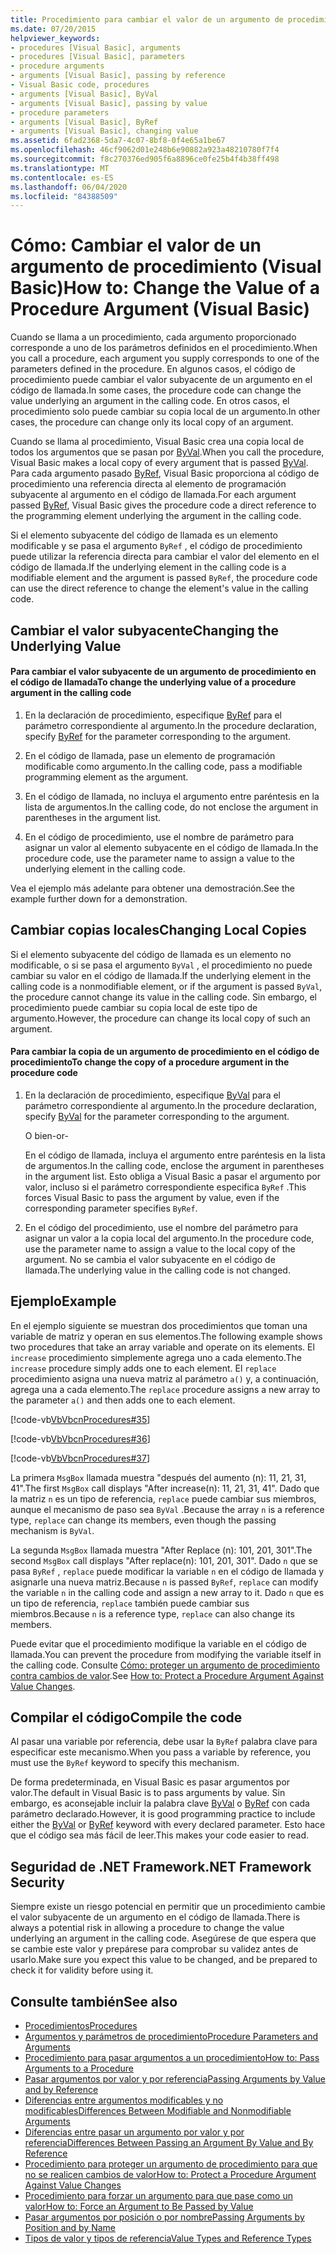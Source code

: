 ```yaml
---
title: Procedimiento para cambiar el valor de un argumento de procedimiento
ms.date: 07/20/2015
helpviewer_keywords:
- procedures [Visual Basic], arguments
- procedures [Visual Basic], parameters
- procedure arguments
- arguments [Visual Basic], passing by reference
- Visual Basic code, procedures
- arguments [Visual Basic], ByVal
- arguments [Visual Basic], passing by value
- procedure parameters
- arguments [Visual Basic], ByRef
- arguments [Visual Basic], changing value
ms.assetid: 6fad2368-5da7-4c07-8bf8-0f4e65a1be67
ms.openlocfilehash: 46cf9062d01e248b6e90882a923a48210780f7f4
ms.sourcegitcommit: f8c270376ed905f6a8896ce0fe25b4f4b38ff498
ms.translationtype: MT
ms.contentlocale: es-ES
ms.lasthandoff: 06/04/2020
ms.locfileid: "84388509"
---
```

# <a name="how-to-change-the-value-of-a-procedure-argument-visual-basic"></a><span data-ttu-id="4cb66-102">Cómo: Cambiar el valor de un argumento de procedimiento (Visual Basic)</span><span class="sxs-lookup"><span data-stu-id="4cb66-102">How to: Change the Value of a Procedure Argument (Visual Basic)</span></span>
<span data-ttu-id="4cb66-103">Cuando se llama a un procedimiento, cada argumento proporcionado corresponde a uno de los parámetros definidos en el procedimiento.</span><span class="sxs-lookup"><span data-stu-id="4cb66-103">When you call a procedure, each argument you supply corresponds to one of the parameters defined in the procedure.</span></span> <span data-ttu-id="4cb66-104">En algunos casos, el código de procedimiento puede cambiar el valor subyacente de un argumento en el código de llamada.</span><span class="sxs-lookup"><span data-stu-id="4cb66-104">In some cases, the procedure code can change the value underlying an argument in the calling code.</span></span> <span data-ttu-id="4cb66-105">En otros casos, el procedimiento solo puede cambiar su copia local de un argumento.</span><span class="sxs-lookup"><span data-stu-id="4cb66-105">In other cases, the procedure can change only its local copy of an argument.</span></span>  
  
 <span data-ttu-id="4cb66-106">Cuando se llama al procedimiento, Visual Basic crea una copia local de todos los argumentos que se pasan por [ByVal](../../../language-reference/modifiers/byval.md).</span><span class="sxs-lookup"><span data-stu-id="4cb66-106">When you call the procedure, Visual Basic makes a local copy of every argument that is passed [ByVal](../../../language-reference/modifiers/byval.md).</span></span> <span data-ttu-id="4cb66-107">Para cada argumento pasado [ByRef](../../../language-reference/modifiers/byref.md), Visual Basic proporciona al código de procedimiento una referencia directa al elemento de programación subyacente al argumento en el código de llamada.</span><span class="sxs-lookup"><span data-stu-id="4cb66-107">For each argument passed [ByRef](../../../language-reference/modifiers/byref.md), Visual Basic gives the procedure code a direct reference to the programming element underlying the argument in the calling code.</span></span>  
  
 <span data-ttu-id="4cb66-108">Si el elemento subyacente del código de llamada es un elemento modificable y se pasa el argumento `ByRef` , el código de procedimiento puede utilizar la referencia directa para cambiar el valor del elemento en el código de llamada.</span><span class="sxs-lookup"><span data-stu-id="4cb66-108">If the underlying element in the calling code is a modifiable element and the argument is passed `ByRef`, the procedure code can use the direct reference to change the element's value in the calling code.</span></span>  
  
## <a name="changing-the-underlying-value"></a><span data-ttu-id="4cb66-109">Cambiar el valor subyacente</span><span class="sxs-lookup"><span data-stu-id="4cb66-109">Changing the Underlying Value</span></span>  
  
#### <a name="to-change-the-underlying-value-of-a-procedure-argument-in-the-calling-code"></a><span data-ttu-id="4cb66-110">Para cambiar el valor subyacente de un argumento de procedimiento en el código de llamada</span><span class="sxs-lookup"><span data-stu-id="4cb66-110">To change the underlying value of a procedure argument in the calling code</span></span>  
  
1. <span data-ttu-id="4cb66-111">En la declaración de procedimiento, especifique [ByRef](../../../language-reference/modifiers/byref.md) para el parámetro correspondiente al argumento.</span><span class="sxs-lookup"><span data-stu-id="4cb66-111">In the procedure declaration, specify [ByRef](../../../language-reference/modifiers/byref.md) for the parameter corresponding to the argument.</span></span>  
  
2. <span data-ttu-id="4cb66-112">En el código de llamada, pase un elemento de programación modificable como argumento.</span><span class="sxs-lookup"><span data-stu-id="4cb66-112">In the calling code, pass a modifiable programming element as the argument.</span></span>  
  
3. <span data-ttu-id="4cb66-113">En el código de llamada, no incluya el argumento entre paréntesis en la lista de argumentos.</span><span class="sxs-lookup"><span data-stu-id="4cb66-113">In the calling code, do not enclose the argument in parentheses in the argument list.</span></span>  
  
4. <span data-ttu-id="4cb66-114">En el código de procedimiento, use el nombre de parámetro para asignar un valor al elemento subyacente en el código de llamada.</span><span class="sxs-lookup"><span data-stu-id="4cb66-114">In the procedure code, use the parameter name to assign a value to the underlying element in the calling code.</span></span>  
  
 <span data-ttu-id="4cb66-115">Vea el ejemplo más adelante para obtener una demostración.</span><span class="sxs-lookup"><span data-stu-id="4cb66-115">See the example further down for a demonstration.</span></span>  
  
## <a name="changing-local-copies"></a><span data-ttu-id="4cb66-116">Cambiar copias locales</span><span class="sxs-lookup"><span data-stu-id="4cb66-116">Changing Local Copies</span></span>  
 <span data-ttu-id="4cb66-117">Si el elemento subyacente del código de llamada es un elemento no modificable, o si se pasa el argumento `ByVal` , el procedimiento no puede cambiar su valor en el código de llamada.</span><span class="sxs-lookup"><span data-stu-id="4cb66-117">If the underlying element in the calling code is a nonmodifiable element, or if the argument is passed `ByVal`, the procedure cannot change its value in the calling code.</span></span> <span data-ttu-id="4cb66-118">Sin embargo, el procedimiento puede cambiar su copia local de este tipo de argumento.</span><span class="sxs-lookup"><span data-stu-id="4cb66-118">However, the procedure can change its local copy of such an argument.</span></span>  
  
#### <a name="to-change-the-copy-of-a-procedure-argument-in-the-procedure-code"></a><span data-ttu-id="4cb66-119">Para cambiar la copia de un argumento de procedimiento en el código de procedimiento</span><span class="sxs-lookup"><span data-stu-id="4cb66-119">To change the copy of a procedure argument in the procedure code</span></span>  
  
1. <span data-ttu-id="4cb66-120">En la declaración de procedimiento, especifique [ByVal](../../../language-reference/modifiers/byval.md) para el parámetro correspondiente al argumento.</span><span class="sxs-lookup"><span data-stu-id="4cb66-120">In the procedure declaration, specify [ByVal](../../../language-reference/modifiers/byval.md) for the parameter corresponding to the argument.</span></span>  
  
     <span data-ttu-id="4cb66-121">O bien</span><span class="sxs-lookup"><span data-stu-id="4cb66-121">-or-</span></span>  
  
     <span data-ttu-id="4cb66-122">En el código de llamada, incluya el argumento entre paréntesis en la lista de argumentos.</span><span class="sxs-lookup"><span data-stu-id="4cb66-122">In the calling code, enclose the argument in parentheses in the argument list.</span></span> <span data-ttu-id="4cb66-123">Esto obliga a Visual Basic a pasar el argumento por valor, incluso si el parámetro correspondiente especifica `ByRef` .</span><span class="sxs-lookup"><span data-stu-id="4cb66-123">This forces Visual Basic to pass the argument by value, even if the corresponding parameter specifies `ByRef`.</span></span>  
  
2. <span data-ttu-id="4cb66-124">En el código del procedimiento, use el nombre del parámetro para asignar un valor a la copia local del argumento.</span><span class="sxs-lookup"><span data-stu-id="4cb66-124">In the procedure code, use the parameter name to assign a value to the local copy of the argument.</span></span> <span data-ttu-id="4cb66-125">No se cambia el valor subyacente en el código de llamada.</span><span class="sxs-lookup"><span data-stu-id="4cb66-125">The underlying value in the calling code is not changed.</span></span>  
  
## <a name="example"></a><span data-ttu-id="4cb66-126">Ejemplo</span><span class="sxs-lookup"><span data-stu-id="4cb66-126">Example</span></span>  
 <span data-ttu-id="4cb66-127">En el ejemplo siguiente se muestran dos procedimientos que toman una variable de matriz y operan en sus elementos.</span><span class="sxs-lookup"><span data-stu-id="4cb66-127">The following example shows two procedures that take an array variable and operate on its elements.</span></span> <span data-ttu-id="4cb66-128">El `increase` procedimiento simplemente agrega uno a cada elemento.</span><span class="sxs-lookup"><span data-stu-id="4cb66-128">The `increase` procedure simply adds one to each element.</span></span> <span data-ttu-id="4cb66-129">El `replace` procedimiento asigna una nueva matriz al parámetro `a()` y, a continuación, agrega una a cada elemento.</span><span class="sxs-lookup"><span data-stu-id="4cb66-129">The `replace` procedure assigns a new array to the parameter `a()` and then adds one to each element.</span></span>  
  
 [!code-vb[VbVbcnProcedures#35](~/samples/snippets/visualbasic/VS_Snippets_VBCSharp/VbVbcnProcedures/VB/Class1.vb#35)]  
  
 [!code-vb[VbVbcnProcedures#36](~/samples/snippets/visualbasic/VS_Snippets_VBCSharp/VbVbcnProcedures/VB/Class1.vb#36)]  
  
 [!code-vb[VbVbcnProcedures#37](~/samples/snippets/visualbasic/VS_Snippets_VBCSharp/VbVbcnProcedures/VB/Class1.vb#37)]  
  
 <span data-ttu-id="4cb66-130">La primera `MsgBox` llamada muestra "después del aumento (n): 11, 21, 31, 41".</span><span class="sxs-lookup"><span data-stu-id="4cb66-130">The first `MsgBox` call displays "After increase(n): 11, 21, 31, 41".</span></span> <span data-ttu-id="4cb66-131">Dado que la matriz `n` es un tipo de referencia, `replace` puede cambiar sus miembros, aunque el mecanismo de paso sea `ByVal` .</span><span class="sxs-lookup"><span data-stu-id="4cb66-131">Because the array `n` is a reference type, `replace` can change its members, even though the passing mechanism is `ByVal`.</span></span>  
  
 <span data-ttu-id="4cb66-132">La segunda `MsgBox` llamada muestra "After Replace (n): 101, 201, 301".</span><span class="sxs-lookup"><span data-stu-id="4cb66-132">The second `MsgBox` call displays "After replace(n): 101, 201, 301".</span></span> <span data-ttu-id="4cb66-133">Dado `n` que se pasa `ByRef` , `replace` puede modificar la variable `n` en el código de llamada y asignarle una nueva matriz.</span><span class="sxs-lookup"><span data-stu-id="4cb66-133">Because `n` is passed `ByRef`, `replace` can modify the variable `n` in the calling code and assign a new array to it.</span></span> <span data-ttu-id="4cb66-134">Dado `n` que es un tipo de referencia, `replace` también puede cambiar sus miembros.</span><span class="sxs-lookup"><span data-stu-id="4cb66-134">Because `n` is a reference type, `replace` can also change its members.</span></span>  
  
 <span data-ttu-id="4cb66-135">Puede evitar que el procedimiento modifique la variable en el código de llamada.</span><span class="sxs-lookup"><span data-stu-id="4cb66-135">You can prevent the procedure from modifying the variable itself in the calling code.</span></span> <span data-ttu-id="4cb66-136">Consulte [Cómo: proteger un argumento de procedimiento contra cambios de valor](./how-to-protect-a-procedure-argument-against-value-changes.md).</span><span class="sxs-lookup"><span data-stu-id="4cb66-136">See [How to: Protect a Procedure Argument Against Value Changes](./how-to-protect-a-procedure-argument-against-value-changes.md).</span></span>  
  
## <a name="compile-the-code"></a><span data-ttu-id="4cb66-137">Compilar el código</span><span class="sxs-lookup"><span data-stu-id="4cb66-137">Compile the code</span></span>  
 <span data-ttu-id="4cb66-138">Al pasar una variable por referencia, debe usar la `ByRef` palabra clave para especificar este mecanismo.</span><span class="sxs-lookup"><span data-stu-id="4cb66-138">When you pass a variable by reference, you must use the `ByRef` keyword to specify this mechanism.</span></span>  
  
 <span data-ttu-id="4cb66-139">De forma predeterminada, en Visual Basic es pasar argumentos por valor.</span><span class="sxs-lookup"><span data-stu-id="4cb66-139">The default in Visual Basic is to pass arguments by value.</span></span> <span data-ttu-id="4cb66-140">Sin embargo, es aconsejable incluir la palabra clave [ByVal](../../../language-reference/modifiers/byval.md) o [ByRef](../../../language-reference/modifiers/byref.md) con cada parámetro declarado.</span><span class="sxs-lookup"><span data-stu-id="4cb66-140">However, it is good programming practice to include either the [ByVal](../../../language-reference/modifiers/byval.md) or [ByRef](../../../language-reference/modifiers/byref.md) keyword with every declared parameter.</span></span> <span data-ttu-id="4cb66-141">Esto hace que el código sea más fácil de leer.</span><span class="sxs-lookup"><span data-stu-id="4cb66-141">This makes your code easier to read.</span></span>  
  
## <a name="net-framework-security"></a><span data-ttu-id="4cb66-142">Seguridad de .NET Framework</span><span class="sxs-lookup"><span data-stu-id="4cb66-142">.NET Framework Security</span></span>  
 <span data-ttu-id="4cb66-143">Siempre existe un riesgo potencial en permitir que un procedimiento cambie el valor subyacente de un argumento en el código de llamada.</span><span class="sxs-lookup"><span data-stu-id="4cb66-143">There is always a potential risk in allowing a procedure to change the value underlying an argument in the calling code.</span></span> <span data-ttu-id="4cb66-144">Asegúrese de que espera que se cambie este valor y prepárese para comprobar su validez antes de usarlo.</span><span class="sxs-lookup"><span data-stu-id="4cb66-144">Make sure you expect this value to be changed, and be prepared to check it for validity before using it.</span></span>  
  
## <a name="see-also"></a><span data-ttu-id="4cb66-145">Consulte también</span><span class="sxs-lookup"><span data-stu-id="4cb66-145">See also</span></span>

- [<span data-ttu-id="4cb66-146">Procedimientos</span><span class="sxs-lookup"><span data-stu-id="4cb66-146">Procedures</span></span>](./index.md)
- [<span data-ttu-id="4cb66-147">Argumentos y parámetros de procedimiento</span><span class="sxs-lookup"><span data-stu-id="4cb66-147">Procedure Parameters and Arguments</span></span>](./procedure-parameters-and-arguments.md)
- [<span data-ttu-id="4cb66-148">Procedimiento para pasar argumentos a un procedimiento</span><span class="sxs-lookup"><span data-stu-id="4cb66-148">How to: Pass Arguments to a Procedure</span></span>](./how-to-pass-arguments-to-a-procedure.md)
- [<span data-ttu-id="4cb66-149">Pasar argumentos por valor y por referencia</span><span class="sxs-lookup"><span data-stu-id="4cb66-149">Passing Arguments by Value and by Reference</span></span>](./passing-arguments-by-value-and-by-reference.md)
- [<span data-ttu-id="4cb66-150">Diferencias entre argumentos modificables y no modificables</span><span class="sxs-lookup"><span data-stu-id="4cb66-150">Differences Between Modifiable and Nonmodifiable Arguments</span></span>](./differences-between-modifiable-and-nonmodifiable-arguments.md)
- [<span data-ttu-id="4cb66-151">Diferencias entre pasar un argumento por valor y por referencia</span><span class="sxs-lookup"><span data-stu-id="4cb66-151">Differences Between Passing an Argument By Value and By Reference</span></span>](./differences-between-passing-an-argument-by-value-and-by-reference.md)
- [<span data-ttu-id="4cb66-152">Procedimiento para proteger un argumento de procedimiento para que no se realicen cambios de valor</span><span class="sxs-lookup"><span data-stu-id="4cb66-152">How to: Protect a Procedure Argument Against Value Changes</span></span>](./how-to-protect-a-procedure-argument-against-value-changes.md)
- [<span data-ttu-id="4cb66-153">Procedimiento para forzar un argumento para que pase como un valor</span><span class="sxs-lookup"><span data-stu-id="4cb66-153">How to: Force an Argument to Be Passed by Value</span></span>](./how-to-force-an-argument-to-be-passed-by-value.md)
- [<span data-ttu-id="4cb66-154">Pasar argumentos por posición o por nombre</span><span class="sxs-lookup"><span data-stu-id="4cb66-154">Passing Arguments by Position and by Name</span></span>](./passing-arguments-by-position-and-by-name.md)
- [<span data-ttu-id="4cb66-155">Tipos de valor y tipos de referencia</span><span class="sxs-lookup"><span data-stu-id="4cb66-155">Value Types and Reference Types</span></span>](../data-types/value-types-and-reference-types.md)
